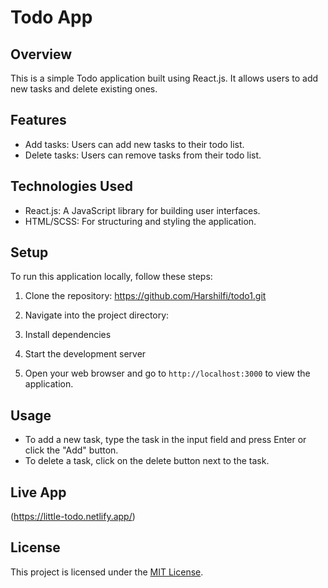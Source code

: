 # Todo App

## Overview
This is a simple Todo application built using React.js. It allows users to add new tasks and delete existing ones.

## Features
- Add tasks: Users can add new tasks to their todo list.
- Delete tasks: Users can remove tasks from their todo list.

## Technologies Used
- React.js: A JavaScript library for building user interfaces.
- HTML/SCSS: For structuring and styling the application.

## Setup
To run this application locally, follow these steps:

1. Clone the repository: https://github.com/Harshilfi/todo1.git

2. Navigate into the project directory:
   
3. Install dependencies

4. Start the development server

5. Open your web browser and go to `http://localhost:3000` to view the application.

## Usage
- To add a new task, type the task in the input field and press Enter or click the "Add" button.
- To delete a task, click on the delete button next to the task.

## Live App
(https://little-todo.netlify.app/)

## License
This project is licensed under the [MIT License](LICENSE).


